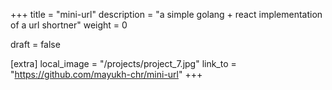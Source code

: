 +++
title = "mini-url"
description = "a simple golang + react implementation of a url shortner"
weight = 0

draft = false

[extra]
local_image = "/projects/project_7.jpg"
link_to = "https://github.com/mayukh-chr/mini-url"
+++